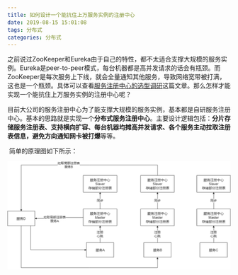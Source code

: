 ```yaml
---
title: 如何设计一个能抗住上万服务实例的注册中心
date: 2019-08-15 15:01:08
tags: 分布式
categories: 分布式
---
```


​		之前说过ZooKeeper和Eureka由于自己的特性，都不太适合支撑大规模的服务实例。Eureka是peer-to-peer模式，每台机器都是高并发请求的话会有瓶颈。而ZooKeeper是每次服务上下线，就会全量通知其他服务，导致网络宽带被打满，这也是一个瓶颈。具体可以查看[服务注册中心的选型调研]([https://gd-cking.github.io/CKING.github.io/2019/08/11/%E6%9C%8D%E5%8A%A1%E6%B3%A8%E5%86%8C%E4%B8%AD%E5%BF%83%E7%9A%84%E9%80%89%E5%9E%8B%E8%B0%83%E7%A0%94/](https://gd-cking.github.io/CKING.github.io/2019/08/11/服务注册中心的选型调研/))这篇文章。那么怎样才能实现一个能抗住上万服务实例的注册中心呢？

​		目前大公司的服务注册中心为了能支撑大规模的服务实例，基本都是自研服务注册中心。基本的思路就是实现一个**分布式服务注册中心**。主要设计逻辑包括：**分片存储服务注册表、支持横向扩容、每台机器均摊高并发请求、各个服务主动拉取注册表信息，避免方向通知网卡被打爆**等等。

​		简单的原理图如下所示：

![原理图](如何设计一个能抗住上万服务实例的注册中心/原理图.png)